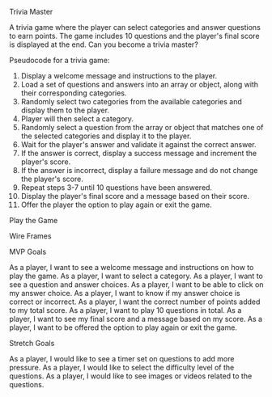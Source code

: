 Trivia Master

A trivia game where the player can select categories and answer questions to earn points. The game includes 10 questions and the player's final score is displayed at the end. Can you become a trivia master?

Pseudocode for a trivia game:

1.	Display a welcome message and instructions to the player.
2.	Load a set of questions and answers into an array or object, along with their corresponding categories.
3.	Randomly select two categories from the available categories and display them to the player.
4.	Player will then select a category.
5.	Randomly select a question from the array or object that matches one of the selected categories and display it to the player.
6.	Wait for the player's answer and validate it against the correct answer.
7.	If the answer is correct, display a success message and increment the player's score.
8.	If the answer is incorrect, display a failure message and do not change the player's score.
9.	Repeat steps 3-7 until 10 questions have been answered.
10.	Display the player's final score and a message based on their score.
11.	Offer the player the option to play again or exit the game.

Play the Game

Wire Frames

 

MVP Goals

As a player, I want to see a welcome message and instructions on how to play the game.
As a player, I want to select a category.
As a player, I want to see a question and answer choices.
As a player, I want to be able to click on my answer choice.
As a player, I want to know if my answer choice is correct or incorrect.
As a player, I want the correct number of points added to my total score.
As a player, I want to play 10 questions in total.
As a player, I want to see my final score and a message based on my score.
As a player, I want to be offered the option to play again or exit the game.

Stretch Goals

As a player, I would like to see a timer set on questions to add more pressure.
As a player, I would like to select the difficulty level of the questions.
As a player, I would like to see images or videos related to the questions.
